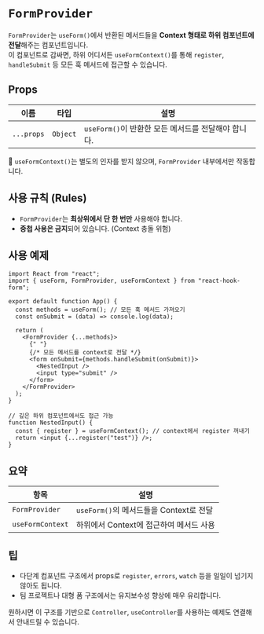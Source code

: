 # `FormProvider`

`FormProvider`는 `useForm()`에서 반환된 메서드들을 **Context 형태로 하위 컴포넌트에 전달**해주는 컴포넌트입니다.  
이 컴포넌트로 감싸면, 하위 어디서든 `useFormContext()`를 통해 `register`, `handleSubmit` 등 모든 훅 메서드에 접근할 수 있습니다.

## Props

| 이름       | 타입     | 설명                                                |
| ---------- | -------- | --------------------------------------------------- |
| `...props` | `Object` | `useForm()`이 반환한 모든 메서드를 전달해야 합니다. |

🔹 `useFormContext()`는 별도의 인자를 받지 않으며, `FormProvider` 내부에서만 작동합니다.

## 사용 규칙 (Rules)

- `FormProvider`는 **최상위에서 단 한 번만** 사용해야 합니다.
- **중첩 사용은 금지**되어 있습니다. (Context 충돌 위험)

## 사용 예제

```tsx
import React from "react";
import { useForm, FormProvider, useFormContext } from "react-hook-form";

export default function App() {
  const methods = useForm(); // 모든 훅 메서드 가져오기
  const onSubmit = (data) => console.log(data);

  return (
    <FormProvider {...methods}>
      {" "}
      {/* 모든 메서드를 context로 전달 */}
      <form onSubmit={methods.handleSubmit(onSubmit)}>
        <NestedInput />
        <input type="submit" />
      </form>
    </FormProvider>
  );
}

// 깊은 하위 컴포넌트에서도 접근 가능
function NestedInput() {
  const { register } = useFormContext(); // context에서 register 꺼내기
  return <input {...register("test")} />;
}
```

## 요약

| 항목             | 설명                                    |
| ---------------- | --------------------------------------- |
| `FormProvider`   | `useForm()`의 메서드들을 Context로 전달 |
| `useFormContext` | 하위에서 Context에 접근하여 메서드 사용 |

## 팁

- 다단계 컴포넌트 구조에서 props로 `register`, `errors`, `watch` 등을 일일이 넘기지 않아도 됩니다.
- 팀 프로젝트나 대형 폼 구조에서는 유지보수성 향상에 매우 유리합니다.

원하시면 이 구조를 기반으로 `Controller`, `useController`를 사용하는 예제도 연결해서 안내드릴 수 있습니다.
